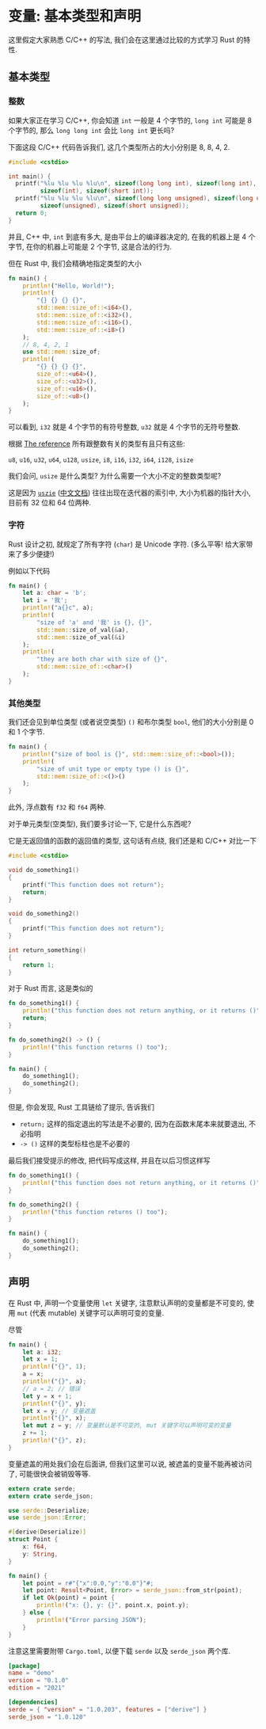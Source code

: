 # 变量: 基本类型和声明

这里假定大家熟悉 C/C++ 的写法, 我们会在这里通过比较的方式学习 Rust 的特性.

## 基本类型

### 整数

如果大家正在学习 C/C++, 你会知道 `int` 一般是 4 个字节的, `long int` 可能是 8 个字节的, 那么 `long long int` 会比 `long int` 更长吗?

下面这段 C/C++ 代码告诉我们, 这几个类型所占的大小分别是 8, 8, 4, 2.

```cpp
#include <cstdio>

int main() {
  printf("%lu %lu %lu %lu\n", sizeof(long long int), sizeof(long int),
         sizeof(int), sizeof(short int));
  printf("%lu %lu %lu %lu\n", sizeof(long long unsigned), sizeof(long unsigned),
         sizeof(unsigned), sizeof(short unsigned));
  return 0;
}
```

并且, C++ 中, `int` 到底有多大, 是由平台上的编译器决定的, 在我的机器上是 4 个字节, 在你的机器上可能是 2 个字节, 这是合法的行为.

但在 Rust 中, 我们会精确地指定类型的大小

```rust
fn main() {
    println!("Hello, World!");
    println!(
        "{} {} {} {}",
        std::mem::size_of::<i64>(),
        std::mem::size_of::<i32>(),
        std::mem::size_of::<i16>(),
        std::mem::size_of::<i8>()
    );
    // 8, 4, 2, 1
    use std::mem::size_of;
    println!(
        "{} {} {} {}",
        size_of::<u64>(),
        size_of::<u32>(),
        size_of::<u16>(),
        size_of::<u8>()
    );
}
```

可以看到, `i32` 就是 4 个字节的有符号整数, `u32` 就是 4 个字节的无符号整数.

根据 [The reference](https://doc.rust-lang.org/reference/type-layout.html?#primitive-representations) 所有跟整数有关的类型有且只有这些:

`u8`, `u16`, `u32`, `u64`, `u128`, `usize`, `i8`, `i16`, `i32`, `i64`, `i128`, `isize`

我们会问, `usize` 是什么类型? 为什么需要一个大小不定的整数类型呢?

这是因为 [`uszie`](https://doc.rust-lang.org/std/primitive.usize.html) ([中文文档](https://rustwiki.org/zh-CN/std/primitive.usize.html)) 往往出现在迭代器的索引中, 大小为机器的指针大小, 目前有 32 位和 64 位两种.

### 字符

Rust 设计之初, 就规定了所有字符 (`char`) 是 Unicode 字符. (多么平等! 给大家带来了多少便捷!)

例如以下代码

```rust
fn main() {
    let a: char = 'b';
    let i = '我';
    println!("a{}c", a);
    println!(
        "size of 'a' and '我' is {}, {}",
        std::mem::size_of_val(&a),
        std::mem::size_of_val(&i)
    );
    println!(
        "they are both char with size of {}",
        std::mem::size_of::<char>()
    );
}
```

### 其他类型

我们还会见到单位类型 (或者说空类型) `()` 和布尔类型 `bool`, 他们的大小分别是 0 和 1 个字节.

```rust
fn main() {
    println!("size of bool is {}", std::mem::size_of::<bool>());
    println!(
        "size of unit type or empty type () is {}",
        std::mem::size_of::<()>()
    );
}
```

此外, 浮点数有 `f32` 和 `f64` 两种.

对于单元类型(空类型), 我们要多讨论一下, 它是什么东西呢?

它是无返回值的函数的返回值的类型, 这句话有点绕, 我们还是和 C/C++ 对比一下

```cpp
#include <cstdio>

void do_something1()
{
    printf("This function does not return");
    return;
}

void do_something2()
{
    printf("This function does not return");
}

int return_something()
{
    return 1;
}
```

对于 Rust 而言, 这是类似的

```rust
fn do_something1() {
    println!("this function does not return anything, or it returns ()");
    return;
}

fn do_something2() -> () {
    println!("this function returns () too");
}

fn main() {
    do_something1();
    do_something2();
}
```

但是, 你会发现, Rust 工具链给了提示, 告诉我们
  - `return;` 这样的指定退出的写法是不必要的, 因为在函数末尾本来就要退出, 不必指明
  - `-> ()` 这样的类型标柱也是不必要的

最后我们接受提示的修改, 把代码写成这样, 并且在以后习惯这样写

```rust
fn do_something1() {
    println!("this function does not return anything, or it returns ()");
}

fn do_something2() {
    println!("this function returns () too");
}

fn main() {
    do_something1();
    do_something2();
}
```

## 声明

在 Rust 中, 声明一个变量使用 `let` 关键字, 注意默认声明的变量都是不可变的, 使用 `mut` (代表 mutable) 关键字可以声明可变的变量.

尽管

```rust
fn main() {
    let a: i32;
    let x = 1;
    println!("{}", 1);
    a = x;
    println!("{}", a);
    // a = 2; // 错误
    let y = x + 1;
    println!("{}", y);
    let x = y; // 变量遮盖
    println!("{}", x);
    let mut z = y; // 变量默认是不可变的, mut 关键字可以声明可变的变量
    z += 1;
    println!("{}", z);
}
```
变量遮盖的用处我们会在后面讲, 但我们这里可以说, 被遮盖的变量不能再被访问了, 可能很快会被销毁等等.

```rust
extern crate serde;
extern crate serde_json;

use serde::Deserialize;
use serde_json::Error;

#[derive(Deserialize)]
struct Point {
    x: f64,
    y: String,
}

fn main() {
    let point = r#"{"x":0.0,"y":"0.0"}"#;
    let point: Result<Point, Error> = serde_json::from_str(point);
    if let Ok(point) = point {
        println!("x: {}, y: {}", point.x, point.y);
    } else {
        println!("Error parsing JSON");
    }
}
```

注意这里需要附带 `Cargo.toml`, 以便下载 `serde` 以及 `serde_json` 两个库.

```toml
[package]
name = "demo"
version = "0.1.0"
edition = "2021"

[dependencies]
serde = { "version" = "1.0.203", features = ["derive"] }
serde_json = "1.0.120"
```